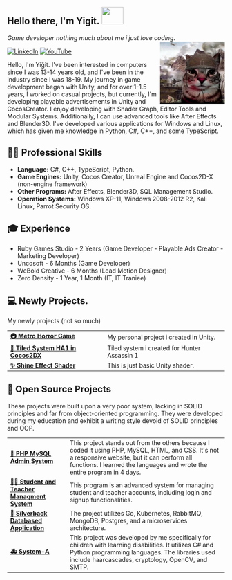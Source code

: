 <h2> Hello there, I'm Yigit. <img src="https://media.tenor.com/images/486428053d6e3f90a4b2251ee5f82f56/tenor.gif" height="40" width="50" style="margin: 1px"> </h2>

<p><em>Game developer nothing much about me i just love coding.</em> </br>

<img align="right" src="2zUn8hAwJwG4abiS0p.webp" width='150'/> 

[ ![LinkedIn](https://img.shields.io/badge/LinkedIn-4682B4?style=for-the-badge&logo=linkedin&logoColor=white)](https://www.linkedin.com/in/yigitaydn) [![YouTube](https://img.shields.io/badge/YouTube-B22222?style=for-the-badge&logo=youtube&logoColor=white)](https://www.youtube.com/@gelistiriciningozunden)

Hello, I'm Yiğit. I've been interested in computers since I was 13-14 years old, and I've been in the industry since I was 18-19. My journey in game development began with Unity, and for over 1-1.5 years, I worked on casual projects, but currently, I'm developing playable advertisements in Unity and CocosCreator. I enjoy developing with Shader Graph, Editor Tools and Modular Systems. Additionally, I can use advanced tools like After Effects and Blender3D. I've developed various applications for Windows and Linux, which has given me knowledge in Python, C#, C++, and some TypeScript.


## 👨‍💻 Professional Skills

-  **Language:**  C#, C++, TypeScript, Python.
-  **Game Engines:**  Unity, Cocos Creator, Unreal Engine and Cocos2D-X (non-engine framework)
-  **Other Programs:**  After Effects, Blender3D, SQL Management Studio.
-  **Operation Systems:** Windows XP-11, Windows 2008-2012 R2, Kali Linux, Parrot Security OS.

## 🎓 Experience 

- Ruby Games Studio - 2 Years (Game Developer - Playable Ads Creator - Marketing Developer)
- Uncosoft - 6 Months (Game Developer)
- WeBold Creative - 6 Months (Lead Motion Designer)
- Zero Density - 1 Year, 1 Month (IT, IT Traniee)

## 💻 Newly Projects.

My newly projects (not so much)

<table>
  <tbody>
	<tr>
      <td><a href="https://github.com/xwbash/MetroHorrorGame"><b>🚇 Metro Horror Game</b></a></td>
      <td>My personal project i created in Unity.</td>
    </tr>
    </tr>
	  <tr>
      <td><a href="https://github.com/xwbash/HunterAssassin-Tiled"><b>🥷 Tiled System HA1 in Cocos2DX</b></a></td>
      <td>Tiled system i created for Hunter Assassin 1</td>
    </tr>
    </tr>
	  <tr>
      <td><a href="https://github.com/xwbash/Shine-Effect-UI-Unity"><b>✨ Shine Effect Shader</b></a></td>
      <td>This is just basic Unity shader.</td>
    </tr>
  </tbody>
</table>


## 🌌 Open Source Projects

These projects were built upon a very poor system, lacking in SOLID principles and far from object-oriented programming. They were developed during my education and exhibit a writing style devoid of SOLID principles and OOP.

<table>
  <tbody>
    <tr>
      <td><a href="https://github.com/xwbash/thebase"><b>🚀 PHP MySQL Admin System</b></a></td>
      <td>This project stands out from the others because I coded it using PHP, MySQL, HTML, and CSS. It's not a responsive website, but it can perform all functions. I learned the languages and wrote the entire program in 4 days.</td>
    </tr>
	  <tr>
      <td><a href="https://github.com/xwbash/PM"><b>🧑‍🎓 Student and Teacher Managment System</b></a></td>
      <td>This program is an advanced system for managing student and teacher accounts, including login and signup functionalities.</td>
    </tr>
    <tr>
      <td><a href="https://github.com/xwbash/Silverback-Application"><b>🦍 Silverback Databased Application</b></a></td>
      <td>The project utilizes Go, Kubernetes, RabbitMQ, MongoDB, Postgres, and a microservices architecture.</td>
    </tr>
    <tr>
      <td><a href="https://github.com/xwbash/system-a"><b>🚑 System-A</b></a></td>
      <td>This project was developed by me specifically for children with learning disabilities. It utilizes C# and Python programming languages. The libraries used include haarcascades, cryptology, OpenCV, and SMTP.</td>
    </tr>
  </tbody>
</table>
